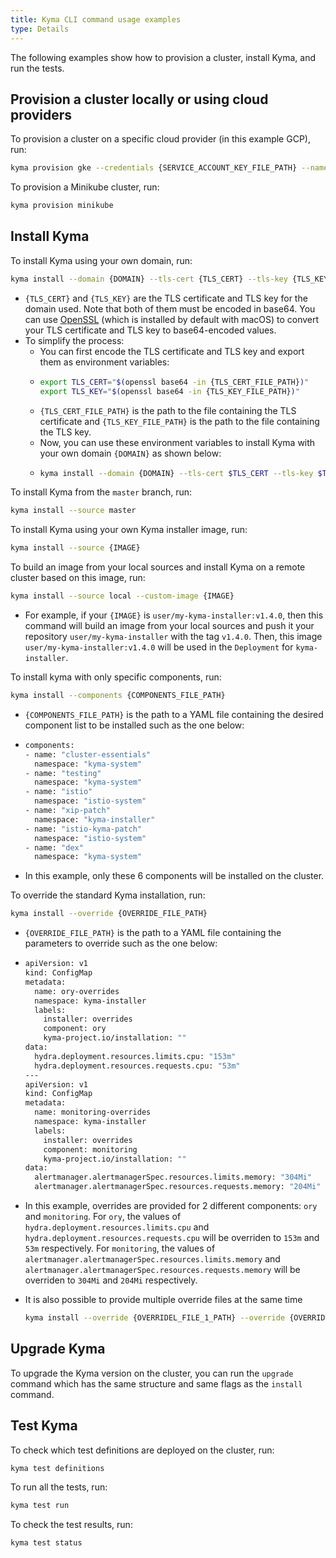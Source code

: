 ```yaml
---
title: Kyma CLI command usage examples
type: Details
---
```


The following examples show how to provision a cluster, install Kyma, and run the tests.

## Provision a cluster locally or using cloud providers

To provision a cluster on a specific cloud provider (in this example GCP), run:

```bash
kyma provision gke --credentials {SERVICE_ACCOUNT_KEY_FILE_PATH} --name {CLUSTER_NAME} --project {GCP_PROJECT} 
```

To provision a Minikube cluster, run:

```bash
kyma provision minikube
```

## Install Kyma

To install Kyma using your own domain, run:

```bash
kyma install --domain {DOMAIN} --tls-cert {TLS_CERT} --tls-key {TLS_KEY}
```
- `{TLS_CERT}` and `{TLS_KEY}` are the TLS certificate and TLS key for the domain used. Note that both of them must be encoded in base64. You can use [OpenSSL](https://www.openssl.org/) (which is installed by default with macOS) to convert your TLS certificate and TLS key to base64-encoded values.
- To simplify the process:
  - You can first encode the TLS certificate and TLS key and export them as environment variables:
  - ```bash
    export TLS_CERT="$(openssl base64 -in {TLS_CERT_FILE_PATH})"
    export TLS_KEY="$(openssl base64 -in {TLS_KEY_FILE_PATH})"
    ```
  - `{TLS_CERT_FILE_PATH}` is the path to the file containing the TLS certificate and `{TLS_KEY_FILE_PATH}` is the path to the file containing the TLS key.
  - Now, you can use these environment variables to install Kyma with your own domain `{DOMAIN}` as shown below:
  - ```bash
    kyma install --domain {DOMAIN} --tls-cert $TLS_CERT --tls-key $TLS_KEY
    ```

To install Kyma from the `master` branch, run:

```bash
kyma install --source master
```

To install Kyma using your own Kyma installer image, run:

```bash
kyma install --source {IMAGE}
```

To build an image from your local sources and install Kyma on a remote cluster based on this image, run:

```bash
kyma install --source local --custom-image {IMAGE}
```
- For example, if your `{IMAGE}` is `user/my-kyma-installer:v1.4.0`, then this command will build an image from your local sources and push it your repository `user/my-kyma-installer` with the tag `v1.4.0`. Then, this image `user/my-kyma-installer:v1.4.0` will be used in the `Deployment` for `kyma-installer`.

To install kyma with only specific components, run:

```bash
kyma install --components {COMPONENTS_FILE_PATH}
```
- `{COMPONENTS_FILE_PATH}` is the path to a YAML file containing the desired component list to be installed such as the one below:
- ```bash
  components:
  - name: "cluster-essentials"
    namespace: "kyma-system"
  - name: "testing"
    namespace: "kyma-system"
  - name: "istio"
    namespace: "istio-system"
  - name: "xip-patch"
    namespace: "kyma-installer"
  - name: "istio-kyma-patch"
    namespace: "istio-system"
  - name: "dex"
    namespace: "kyma-system"
  ```
- In this example, only these 6 components will be installed on the cluster.

To override the standard Kyma installation, run:
```bash
kyma install --override {OVERRIDE_FILE_PATH}
```
- `{OVERRIDE_FILE_PATH}` is the path to a YAML file containing the parameters to override such as the one below:
- ```bash
  apiVersion: v1
  kind: ConfigMap
  metadata:
    name: ory-overrides
    namespace: kyma-installer
    labels:
      installer: overrides
      component: ory
      kyma-project.io/installation: ""
  data:
    hydra.deployment.resources.limits.cpu: "153m"
    hydra.deployment.resources.requests.cpu: "53m"
  ---
  apiVersion: v1
  kind: ConfigMap
  metadata:
    name: monitoring-overrides
    namespace: kyma-installer
    labels:
      installer: overrides
      component: monitoring
      kyma-project.io/installation: ""
  data:
    alertmanager.alertmanagerSpec.resources.limits.memory: "304Mi"
    alertmanager.alertmanagerSpec.resources.requests.memory: "204Mi"
  ```
- In this example, overrides are provided for 2 different components: `ory` and `monitoring`. For `ory`, the values of `hydra.deployment.resources.limits.cpu` and `hydra.deployment.resources.requests.cpu` will be overriden to `153m` and `53m` respectively. For `monitoring`, the values of `alertmanager.alertmanagerSpec.resources.limits.memory` and `alertmanager.alertmanagerSpec.resources.requests.memory` will be overriden to `304Mi` and `204Mi` respectively.

- It is also possible to provide multiple override files at the same time
  ```bash
  kyma install --override {OVERRIDEL_FILE_1_PATH} --override {OVERRIDE_FILE_2_PATH}
  ```

## Upgrade Kyma      

To upgrade the Kyma version on the cluster, you can run the `upgrade` command which has the same structure and same flags as the `install` command.

## Test Kyma

To check which test definitions are deployed on the cluster, run:

```bash
kyma test definitions
```

To run all the tests, run:

```bash
kyma test run
```

To check the test results, run:

```bash
kyma test status
```
